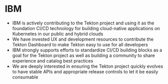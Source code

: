 # IBM

- IBM is actively contributing to the Tekton project and using it as the foundation CI/CD technology for building cloud-native applications on Kubernetes in our public and hybrid clouds
- We have invested UX and development resources to contribute the Tekton Dashboard to make Tekton easy to use for all developers
- IBM strongly supports efforts to standardize CI/CD building blocks as a goal for the Tekton project as well as building a community to share experience and catalog best practices
- We are deeply interested in ensuring the Tekton project quickly evolves to have stable APIs and appropriate release controls to let it be easily consumable
